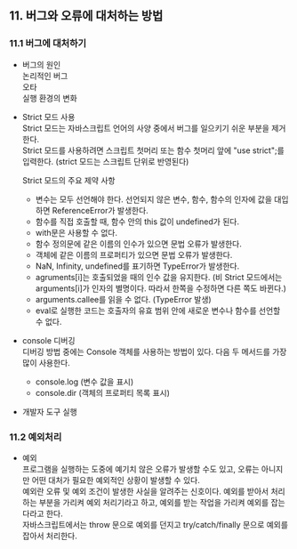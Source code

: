 ## 11. 버그와 오류에 대처하는 방법  
### 11.1 버그에 대처하기  
  - 버그의 원인  
    논리적인 버그  
    오타  
    실행 환경의 변화  
    
  - Strict 모드 사용  
    Strict 모드는 자바스크립트 언어의 사양 중에서 버그를 일으키기 쉬운 부분을 제거한다.   
    Strict 모드를 사용하려면 스크립트 첫머리 또는 함수 첫머리 앞에 "use strict";를 입력한다. (strict 모드는 스크립트 단위로 반영된다)  
    
    Strict 모드의 주요 제약 사항  
    - 변수는 모두 선언해야 한다. 선언되지 않은 변수, 함수, 함수의 인자에 값을 대입하면 ReferenceError가 발생한다.  
    - 함수를 직접 호출할 때, 함수 안의 this 값이 undefined가 된다.  
    - with문은 사용할 수 없다.  
    - 함수 정의문에 같은 이름의 인수가 있으면 문법 오류가 발생한다.  
    - 객체에 같은 이름의 프로퍼티가 있으면 문법 오류가 발생한다.  
    - NaN, Infinity, undefined를 표기하면 TypeError가 발생한다.  
    - agruments[i]는 호출되었을 때의 인수 값을 유지한다. (비 Strict 모드에서는 arguments[i]가 인자의 별명이다. 따라서 한쪽을 수정하면 다른 쪽도 바뀐다.)  
    - arguments.callee를 읽을 수 없다. (TypeError 발생)  
    - eval로 실행한 코드는 호출자의 유효 범위 안에 새로운 변수나 함수를 선언할 수 없다.  
    
  - console 디버깅  
    디버깅 방법 중에는 Console 객체를 사용하는 방법이 있다. 다음 두 메서드를 가장 많이 사용한다.  
    - console.log (변수 값을 표시)   
    - console.dir (객체의 프로퍼티 목록 표시)  
  
  - 개발자 도구 실행
  
### 11.2 예외처리  
  - 예외  
    프로그램을 실행하는 도중에 예기치 않은 오류가 발생할 수도 있고, 오류는 아니지만 어떤 대처가 필요한 예외적인 상황이 발생할 수 있다.  
    예외란 오류 및 예외 조건이 발생한 사실을 알려주는 신호이다. 예외를 받아서 처리하는 부분을 가리켜 예외 처리기라고 하고, 예외를 받는 작업을 가리켜 예외를 잡는다라고 한다.  
    자바스크립트에서는 throw 문으로 예외를 던지고 try/catch/finally 문으로 예외를 잡아서 처리한다.  
    
 <!--20210220 기록 마침-->   
    
